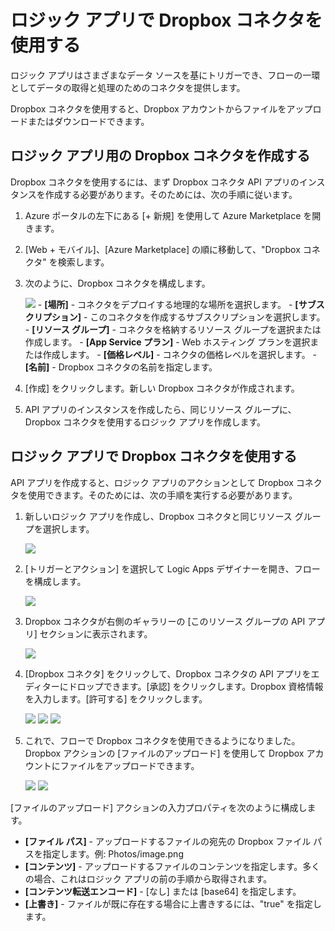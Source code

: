 <properties 
	pageTitle="Dropbox コネクタ"
	description="Dropbox コネクタの使用"
	authors="anuragdalmia" 
	manager="dwrede" 
	editor="" 
	services="app-service\logic" 
	documentationCenter=""/>

<tags
	ms.service="app-service-logic"
	ms.workload="integration"
	ms.tgt_pltfrm="na"
	ms.devlang="na"
	ms.topic="article"
	ms.date="03/31/2015"
	ms.author="adgoda"/>

# ロジック アプリで Dropbox コネクタを使用する #

ロジック アプリはさまざまなデータ ソースを基にトリガーでき、フローの一環としてデータの取得と処理のためのコネクタを提供します。

Dropbox コネクタを使用すると、Dropbox アカウントからファイルをアップロードまたはダウンロードできます。

## ロジック アプリ用の Dropbox コネクタを作成する ##
Dropbox コネクタを使用するには、まず Dropbox コネクタ API アプリのインスタンスを作成する必要があります。そのためには、次の手順に従います。

1.	Azure ポータルの左下にある [+ 新規] を使用して Azure Marketplace を開きます。
2.	[Web + モバイル]、[Azure Marketplace] の順に移動して、"Dropbox コネクタ" を検索します。
3.	次のように、Dropbox コネクタを構成します。
 
	![][1] - **[場所]** - コネクタをデプロイする地理的な場所を選択します。 - **[サブスクリプション]** - このコネクタを作成するサブスクリプションを選択します。 - **[リソース グループ]** - コネクタを格納するリソース グループを選択または作成します。 - **[App Service プラン]** - Web ホスティング プランを選択または作成します。 - **[価格レベル]** - コネクタの価格レベルを選択します。 - **[名前]** - Dropbox コネクタの名前を指定します。
4. [作成] をクリックします。新しい Dropbox コネクタが作成されます。
5. API アプリのインスタンスを作成したら、同じリソース グループに、Dropbox コネクタを使用するロジック アプリを作成します。

## ロジック アプリで Dropbox コネクタを使用する ##
API アプリを作成すると、ロジック アプリのアクションとして Dropbox コネクタを使用できます。そのためには、次の手順を実行する必要があります。

1.	新しいロジック アプリを作成し、Dropbox コネクタと同じリソース グループを選択します。
 	
	![][2]
2.	[トリガーとアクション] を選択して Logic Apps デザイナーを開き、フローを構成します。 
 	
	![][3]
3.	Dropbox コネクタが右側のギャラリーの [このリソース グループの API アプリ] セクションに表示されます。
 
	![][4]
4.	[Dropbox コネクタ] をクリックして、Dropbox コネクタの API アプリをエディターにドロップできます。[承認] をクリックします。Dropbox 資格情報を入力します。[許可する] をクリックします。
 
	![][5] ![][6] ![][7]
6.	これで、フローで Dropbox コネクタを使用できるようになりました。Dropbox アクションの [ファイルのアップロード] を使用して Dropbox アカウントにファイルをアップロードできます。
 
	![][8] ![][9]

[ファイルのアップロード] アクションの入力プロパティを次のように構成します。

- **[ファイル パス]** - アップロードするファイルの宛先の Dropbox ファイル パスを指定します。例: Photos/image.png
- **[コンテンツ]** - アップロードするファイルのコンテンツを指定します。多くの場合、これはロジック アプリの前の手順から取得されます。
- **[コンテンツ転送エンコード]** - [なし] または [base64] を指定します。
- **[上書き]** - ファイルが既に存在する場合に上書きするには、"true" を指定します。


<!-- Image reference -->
[1]: ./media/app-service-logic-connector-dropbox/img1.PNG
[2]: ./media/app-service-logic-connector-dropbox/img2.PNG
[3]: ./media/app-service-logic-connector-dropbox/img3.png
[4]: ./media/app-service-logic-connector-dropbox/img4.png
[5]: ./media/app-service-logic-connector-dropbox/img5.PNG
[6]: ./media/app-service-logic-connector-dropbox/img6.PNG
[7]: ./media/app-service-logic-connector-dropbox/img7.PNG
[8]: ./media/app-service-logic-connector-dropbox/img8.PNG
[9]: ./media/app-service-logic-connector-dropbox/img9.PNG
 

<!---HONumber=62-->